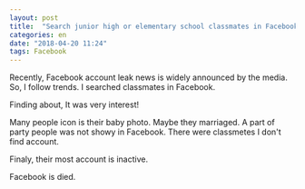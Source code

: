 ```yaml
---
layout: post
title:  "Search junior high or elementary school classmates in Facebook"
categories: en
date: "2018-04-20 11:24"
tags: Facebook
---
```


Recently, Facebook account leak news is widely announced
by the media.
So, I follow trends. I searched classmates in Facebook.

Finding about, It was very interest!

Many people icon is their baby photo.
Maybe they marriaged.
A part of party people was not showy in Facebook.
There were classmetes I don't find account.

Finaly, their most account is inactive.

Facebook is died.
